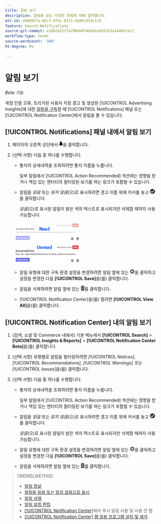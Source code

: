 ```yaml
---
title: 알림 보기
description: 알림을 보는 다양한 방법에 대해 알아봅니다.
exl-id: d449937a-02cf-4f4c-8171-da89c914c119
feature: Search Notifications
source-git-commit: e16bc62127a708de8f4deb1eddfa53a14405cbc2
workflow-type: tm+mt
source-wordcount: '348'
ht-degree: 0%

---
```


# 알림 보기

*Beta 기능*

계정 인증 오류, 트리거된 사용자 지정 경고 및 생성된 [!UICONTROL Advertising Insights]에 대한 [알림을 구독](notification-edit.md)할 때 [!UICONTROL Notifications] 패널 또는 [!UICONTROL Notification Center]에서 알림을 볼 수 있습니다.

## [!UICONTROL Notifications] 패널 내에서 알림 보기

1. 페이지의 오른쪽 상단에서 ![알림](/help/search-social-commerce/assets/notifications-panel.png "알림")을 클릭합니다.

1. (선택 사항) 다음 중 하나를 수행합니다.

   * 통지의 상세내역을 조회하려면 통지 이름을 누릅니다.

     일부 알림에서 [!UICONTROL Action Recommended] 섹션에는 영향을 받거나 책임 있는 엔터티의 필터링된 보기를 여는 링크가 포함될 수 있습니다.

   * 알림을 *읽음* 또는 *읽지 않음*(으)로 표시하려면 경고 이름 위에 커서를 놓고 ![읽음 또는 읽지 않음으로 표시](/help/search-social-commerce/assets/notifications-read-unread.png "읽음 또는 읽지 않음으로 표시")를 클릭합니다.

     *읽음*(으)로 표시된 알림이 밝은 색의 텍스트로 표시되지만 삭제할 때까지 사용 가능합니다.

   ![읽은 알림 및 읽지 않은 알림](/help/search-social-commerce/assets/notifications-read-vs-unread.png "읽은 알림 및 읽지 않은 알림")

   * 알림 유형에 대한 구독 환경 설정을 변경하려면 알림 옆에 있는 ![설정](/help/search-social-commerce/assets/settings-nc.png "설정")을 클릭하고 설정을 변경한 다음 **[!UICONTROL Save]**&#x200B;을(를) 클릭합니다.

   * 알림을 삭제하려면 알림 옆에 있는 ![삭제](/help/search-social-commerce/assets/delete.png "삭제")를 클릭합니다.

   * [!UICONTROL Notification Center]을(를) 열려면 **[!UICONTROL View All]**&#x200B;을(를) 클릭합니다.

## [!UICONTROL Notification Center] 내의 알림 보기

1. (검색, 소셜 및 Commerce 내에서) 기본 메뉴에서 **[!UICONTROL Search]** > **[!UICONTROL Insights & Reports]** > **[!UICONTROL Notification Center Beta]**&#x200B;을(를) 클릭합니다.

1. (선택 사항) 유형별로 알림을 필터링하려면 *[!UICONTROL Notices], [!UICONTROL Recommendations], [!UICONTROL Warnings] 또는[!UICONTROL Issues]*&#x200B;을(를) 클릭합니다.

1. (선택 사항) 다음 중 하나를 수행합니다.

   * 통지의 상세내역을 조회하려면 통지 이름을 누릅니다.

     일부 알림에서 [!UICONTROL Action Recommended] 섹션에는 영향을 받거나 책임 있는 엔터티의 필터링된 보기를 여는 링크가 포함될 수 있습니다.

   * 알림을 *읽음* 또는 *읽지 않음*(으)로 표시하려면 경고 이름 위에 커서를 놓고 ![읽음 또는 읽지 않음으로 표시](/help/search-social-commerce/assets/notifications-read-unread.png "읽음 또는 읽지 않음으로 표시")를 클릭합니다.

     *읽음*(으)로 표시된 알림이 밝은 색의 텍스트로 표시되지만 삭제할 때까지 사용 가능합니다.

   * 알림 유형에 대한 구독 환경 설정을 변경하려면 알림 옆에 있는 ![설정](/help/search-social-commerce/assets/settings-nc.png "설정")을 클릭하고 설정을 변경한 다음 **[!UICONTROL Save]**&#x200B;을(를) 클릭합니다.

   * 알림을 삭제하려면 알림 옆에 있는 ![삭제](/help/search-social-commerce/assets/delete.png "삭제")를 클릭합니다.

>[!MORELIKETHIS]
>
>* [알림 정보](/help/search-social-commerce/notifications/notification-about.md)
>* [알림을 읽음 또는 읽지 않음으로 표시](notification-mark-read-unread.md)
>* [알림 삭제](notification-delete.md)
>* [알림 설정 편집](notification-edit.md)
>* [[!UICONTROL Notification Center]](notifications-push-enable-disable.md)에서 푸시 알림 사용 및 사용 안 함
>* [[!UICONTROL Notification Center] 웹 응용 프로그램 설치 및 제거](notification-app-install-uninstall.md)
